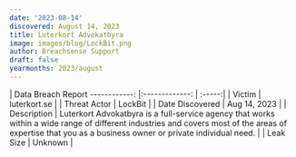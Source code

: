 ```yaml
---
date: '2023-08-14'
discovered: August 14, 2023
title: Luterkort Advokatbyra
image: images/blog/LockBit.png
author: Breachsense Support
draft: false
yearmonths: 2023/august
---
```



| Data Breach Report
------------:     |:-------------:    | :-----:|
| Victim      | luterkort.se      | 
| Threat Actor      | LockBit      | 
| Date Discovered      | Aug 14, 2023      | 
| Description      | Luterkort Advokatbyra is a full-service agency that works within a wide range of different industries and covers most of the areas of expertise that you as a business owner or private individual need.      | 
| Leak Size      | Unknown      | 

